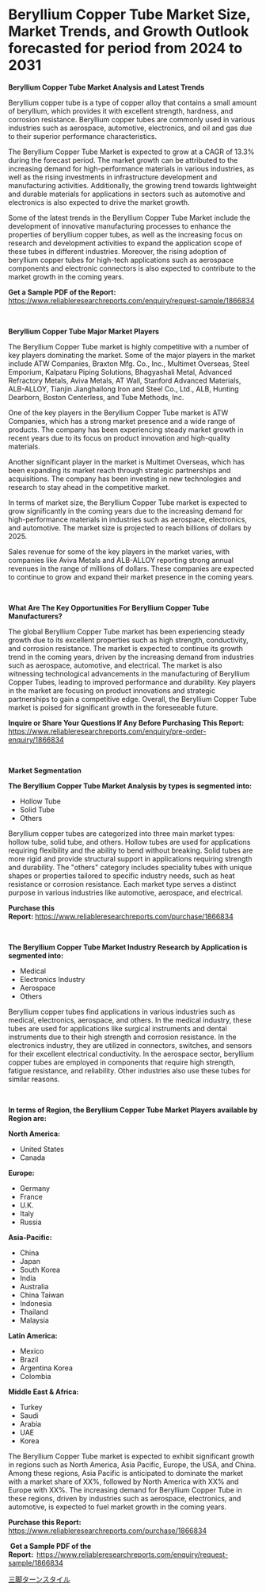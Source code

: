 <p><h1>Beryllium Copper Tube Market Size, Market Trends, and Growth Outlook forecasted for period from 2024 to 2031</h1></p><p><strong>Beryllium Copper Tube Market Analysis and Latest Trends</strong></p>
<p><p>Beryllium copper tube is a type of copper alloy that contains a small amount of beryllium, which provides it with excellent strength, hardness, and corrosion resistance. Beryllium copper tubes are commonly used in various industries such as aerospace, automotive, electronics, and oil and gas due to their superior performance characteristics.</p><p>The Beryllium Copper Tube Market is expected to grow at a CAGR of 13.3% during the forecast period. The market growth can be attributed to the increasing demand for high-performance materials in various industries, as well as the rising investments in infrastructure development and manufacturing activities. Additionally, the growing trend towards lightweight and durable materials for applications in sectors such as automotive and electronics is also expected to drive the market growth.</p><p>Some of the latest trends in the Beryllium Copper Tube Market include the development of innovative manufacturing processes to enhance the properties of beryllium copper tubes, as well as the increasing focus on research and development activities to expand the application scope of these tubes in different industries. Moreover, the rising adoption of beryllium copper tubes for high-tech applications such as aerospace components and electronic connectors is also expected to contribute to the market growth in the coming years.</p></p>
<p><strong>Get a Sample PDF of the Report:&nbsp;</strong> <a href="https://www.reliableresearchreports.com/enquiry/request-sample/1866834">https://www.reliableresearchreports.com/enquiry/request-sample/1866834</a></p>
<p>&nbsp;</p>
<p><strong>Beryllium Copper Tube Major Market Players</strong></p>
<p><p>The Beryllium Copper Tube market is highly competitive with a number of key players dominating the market. Some of the major players in the market include ATW Companies, Braxton Mfg. Co., Inc., Multimet Overseas, Steel Emporium, Kalpataru Piping Solutions, Bhagyashali Metal, Advanced Refractory Metals, Aviva Metals, AT Wall, Stanford Advanced Materials, ALB-ALLOY, Tianjin Jianghailong Iron and Steel Co., Ltd., ALB, Hunting Dearborn, Boston Centerless, and Tube Methods, Inc.</p><p>One of the key players in the Beryllium Copper Tube market is ATW Companies, which has a strong market presence and a wide range of products. The company has been experiencing steady market growth in recent years due to its focus on product innovation and high-quality materials.</p><p>Another significant player in the market is Multimet Overseas, which has been expanding its market reach through strategic partnerships and acquisitions. The company has been investing in new technologies and research to stay ahead in the competitive market.</p><p>In terms of market size, the Beryllium Copper Tube market is expected to grow significantly in the coming years due to the increasing demand for high-performance materials in industries such as aerospace, electronics, and automotive. The market size is projected to reach billions of dollars by 2025.</p><p>Sales revenue for some of the key players in the market varies, with companies like Aviva Metals and ALB-ALLOY reporting strong annual revenues in the range of millions of dollars. These companies are expected to continue to grow and expand their market presence in the coming years.</p></p>
<p>&nbsp;</p>
<p><strong>What Are The Key Opportunities For Beryllium Copper Tube Manufacturers?</strong></p>
<p><p>The global Beryllium Copper Tube market has been experiencing steady growth due to its excellent properties such as high strength, conductivity, and corrosion resistance. The market is expected to continue its growth trend in the coming years, driven by the increasing demand from industries such as aerospace, automotive, and electrical. The market is also witnessing technological advancements in the manufacturing of Beryllium Copper Tubes, leading to improved performance and durability. Key players in the market are focusing on product innovations and strategic partnerships to gain a competitive edge. Overall, the Beryllium Copper Tube market is poised for significant growth in the foreseeable future.</p></p>
<p><strong>Inquire or Share Your Questions If Any Before Purchasing This Report:</strong> <a href="https://www.reliableresearchreports.com/enquiry/pre-order-enquiry/1866834">https://www.reliableresearchreports.com/enquiry/pre-order-enquiry/1866834</a></p>
<p>&nbsp;</p>
<p><strong>Market Segmentation</strong></p>
<p><strong>The Beryllium Copper Tube Market Analysis by types is segmented into:</strong></p>
<p><ul><li>Hollow Tube</li><li>Solid Tube</li><li>Others</li></ul></p>
<p><p>Beryllium copper tubes are categorized into three main market types: hollow tube, solid tube, and others. Hollow tubes are used for applications requiring flexibility and the ability to bend without breaking. Solid tubes are more rigid and provide structural support in applications requiring strength and durability. The "others" category includes speciality tubes with unique shapes or properties tailored to specific industry needs, such as heat resistance or corrosion resistance. Each market type serves a distinct purpose in various industries like automotive, aerospace, and electrical.</p></p>
<p><strong>Purchase this Report:&nbsp;</strong><a href="https://www.reliableresearchreports.com/purchase/1866834">https://www.reliableresearchreports.com/purchase/1866834</a></p>
<p>&nbsp;</p>
<p><strong>The Beryllium Copper Tube Market Industry Research by Application is segmented into:</strong></p>
<p><ul><li>Medical</li><li>Electronics Industry</li><li>Aerospace</li><li>Others</li></ul></p>
<p><p>Beryllium copper tubes find applications in various industries such as medical, electronics, aerospace, and others. In the medical industry, these tubes are used for applications like surgical instruments and dental instruments due to their high strength and corrosion resistance. In the electronics industry, they are utilized in connectors, switches, and sensors for their excellent electrical conductivity. In the aerospace sector, beryllium copper tubes are employed in components that require high strength, fatigue resistance, and reliability. Other industries also use these tubes for similar reasons.</p></p>
<p>&nbsp;</p>
<p><strong>In terms of Region, the Beryllium Copper Tube Market Players available by Region are:</strong></p>
<p>
    <p> <strong> North America: </strong>
        <ul>
            <li>United States</li>
            <li>Canada</li>
        </ul>
        </p> 
    <p> <strong> Europe: </strong>
        <ul>
            <li>Germany</li>
            <li>France</li>
            <li>U.K.</li>
            <li>Italy</li>
            <li>Russia</li>
        </ul>
        </p> 
    <p> <strong> Asia-Pacific: </strong>
        <ul>
            <li>China</li>
            <li>Japan</li>
            <li>South Korea</li>
            <li>India</li>
            <li>Australia</li>
            <li>China Taiwan</li>
            <li>Indonesia</li>
            <li>Thailand</li>
            <li>Malaysia</li>
        </ul>
        </p> 
    <p> <strong> Latin America: </strong>
        <ul>
            <li>Mexico</li>
            <li>Brazil</li>
            <li>Argentina Korea</li>
            <li>Colombia</li>
        </ul>
        </p> 
    <p> <strong> Middle East & Africa: </strong>
        <ul>
            <li>Turkey</li>
            <li>Saudi</li>
            <li>Arabia</li>
            <li>UAE</li>
            <li>Korea</li>
        </ul>
    </p>
    </p>
<p><p>The Beryllium Copper Tube market is expected to exhibit significant growth in regions such as North America, Asia Pacific, Europe, the USA, and China. Among these regions, Asia Pacific is anticipated to dominate the market with a market share of XX%, followed by North America with XX% and Europe with XX%. The increasing demand for Beryllium Copper Tube in these regions, driven by industries such as aerospace, electronics, and automotive, is expected to fuel market growth in the coming years.</p></p>
<p><strong>Purchase this Report: </strong><a href="https://www.reliableresearchreports.com/purchase/1866834">https://www.reliableresearchreports.com/purchase/1866834</a></p>
<p>&nbsp;<strong>Get a Sample PDF of the Report:&nbsp;&nbsp;</strong><a href="https://www.reliableresearchreports.com/enquiry/request-sample/1866834">https://www.reliableresearchreports.com/enquiry/request-sample/1866834</a></p>
<p><strong></strong></p>
<p><p><a href="https://github.com/lily-u-genius/Market-Research-Report-List-1/blob/main/54442276493.md">三脚ターンスタイル</a></p></p>